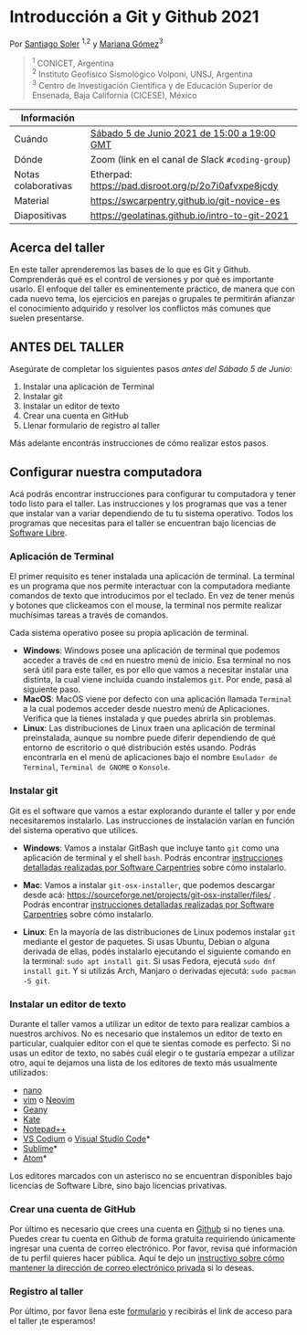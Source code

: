 # Introducción a Git y Github 2021

Por [Santiago Soler](https://www.santisoler.com/) <sup>1,2</sup> y [Mariana Gómez](https://github.com/MGomezN)<sup>3
> <sup>1</sup> CONICET, Argentina
> <br>
> <sup>2</sup> Instituto Geofísico Sismológico Volponi, UNSJ, Argentina
> <br>
> <sup>3</sup> Centro de Investigación Científica y de Educación Superior de Ensenada, Baja California (CICESE), México

| Información | |
| - | ---
Cuándo | [Sábado 5 de Junio 2021 de 15:00 a 19:00 GMT](https://www.timeanddate.com/worldclock/fixedtime.html?msg=Introducci%C3%B3n+a+Git+%7C+Geolatinas&iso=20210605T12&p1=51&ah=5)
Dónde | Zoom (link en el canal de Slack `#coding-group`)
Notas colaborativas | Etherpad: https://pad.disroot.org/p/2o7i0afvxpe8jcdy
Material | https://swcarpentry.github.io/git-novice-es
Diapositivas | https://geolatinas.github.io/intro-to-git-2021


## Acerca del taller

En este taller aprenderemos las bases de lo que es Git y Github. Comprenderás qué es el control de versiones y por qué es importante usarlo. El enfoque del taller es eminentemente práctico, de manera que con cada nuevo tema, los ejercicios en parejas o grupales te permitirán afianzar el conocimiento adquirido y resolver los conflictos más comunes que suelen presentarse.


## ANTES DEL TALLER  

Asegúrate de completar los siguientes pasos *antes del Sábado 5 de Junio*:

1. Instalar una aplicación de Terminal
2. Instalar git
3. Instalar un editor de texto
4. Crear una cuenta en GitHub
5. Llenar formulario de registro al taller

Más adelante encontrás instrucciones de cómo realizar estos pasos.


## Configurar nuestra computadora

Acá podrás encontrar instrucciones para configurar tu computadora y tener todo
listo para el taller.
Las instrucciones y los programas que vas a tener que instalar van a variar
dependiendo de tu tu sistema operativo.
Todos los programas que necesitas para el taller se encuentran bajo licencias
de [Software Libre](https://es.wikipedia.org/wiki/Software_libre).

### Aplicación de Terminal

El primer requisito es tener instalada una aplicación de terminal.
La terminal es un programa que nos permite interactuar con la computadora
mediante comandos de texto que introducimos por el teclado.
En vez de tener menús y botones que clickeamos con el mouse, la terminal nos
permite realizar muchísimas tareas a través de comandos.

Cada sistema operativo posee su propia aplicación de terminal.

- **Windows**: Windows posee una aplicación de terminal que podemos acceder
    a través de `cmd` en nuestro menú de inicio. Esa terminal no nos será útil para
    este taller, es por ello que vamos a necesitar instalar una distinta, la cual
    viene incluida cuando instalemos `git`. Por ende, pasá al siguiente paso.
- **MacOS**: MacOS viene por defecto con una aplicación llamada `Terminal`
    a la cual podemos acceder desde nuestro menú de Aplicaciones. Verifica que la
    tienes instalada y que puedes abrirla sin problemas.
- **Linux**: Las distribuciones de Linux traen una aplicación de terminal
    preinstalada, aunque su nombre puede diferir dependiendo de qué entorno de
    escritorio o qué distribución estés usando. Podrás encontrarla en el menú de
    aplicaciones bajo el nombre `Emulador de Terminal`, `Terminal de GNOME`
    o `Konsole`.

### Instalar git

Git es el software que vamos a estar explorando durante el taller y por ende
necesitaremos instalarlo.
Las instrucciones de instalación varían en función del sistema operativo que
utilices.

- **Windows**: Vamos a instalar GitBash que incluye tanto `git` como una aplicación de
    terminal y el shell `bash`. Podrás encontrar [instrucciones detalladas
    realizadas por Software
    Carpentries](https://carpentries.github.io/workshop-template/#shell) sobre
    cómo instalarlo.

- **Mac**: Vamos a instalar `git-osx-installer`, que podemos descargar desde acá:
    https://sourceforge.net/projects/git-osx-installer/files/ . Podrás
    encontrar [instrucciones detalladas realizadas por Software
    Carpentries](https://carpentries.github.io/workshop-template/#git) sobre
    cómo instalarlo.

- **Linux**: En la mayoría de las distribuciones de Linux podemos instalar `git` mediante
    el gestor de paquetes. Si usas Ubuntu, Debian o alguna derivada de ellas,
    podés instalarlo ejecutando el siguiente comando en la terminal: `sudo apt
    install git`. Si usas Fedora, ejecutá `sudo dnf install git`. Y si utilizás
    Arch, Manjaro o derivadas ejecutá: `sudo pacman -S git`.

### Instalar un editor de texto

Durante el taller vamos a utilizar un editor de texto para realizar cambios
a nuestros archivos. No es necesario que instalemos un editor de texto en
particular, cualquier editor con el que te sientas comode es perfecto.
Si no usas un editor de texto, no sabés cuál elegir o te gustaría empezar
a utilizar otro, aquí te dejamos una lista de los editores de texto más
usualmente utilizados:

- [nano](https://www.nano-editor.org/)
- [vim](https://www.vim.org/) o [Neovim](https://neovim.io/)
- [Geany](https://www.geany.org/)
- [Kate](https://kate-editor.org/)
- [Notepad++](https://notepad-plus-plus.org/)
- [VS Codium](https://vscodium.com/) o [Visual Studio Code](https://code.visualstudio.com/)\*
- [Sublime](https://www.sublimetext.com/)\*
- [Atom](https://atom.io/)\*

Los editores marcados con un asterisco no se encuentran disponibles bajo
licencias de Software Libre, sino bajo licencias privativas.

### Crear una cuenta de GitHub

Por último es necesario que crees una cuenta en [Github](https://github.com) si
no tienes una. Puedes crear tu cuenta en Github de forma gratuita requiriendo
únicamente ingresar una cuenta de correo electrónico. Por favor, revisa qué
información de tu perfil quieres hacer pública. Aquí te dejo un [instructivo
sobre cómo mantener la dirección de correo electrónico
privada](https://docs.github.com/en/github/setting-up-and-managing-your-github-user-account/managing-email-preferences/setting-your-commit-email-address)
si lo deseas.

### Registro al taller
  Por último, por favor llena este [formulario](http://bit.ly/Git_Github_GeoLatinas) y recibirás el link de acceso para el taller ¡te esperamos!
